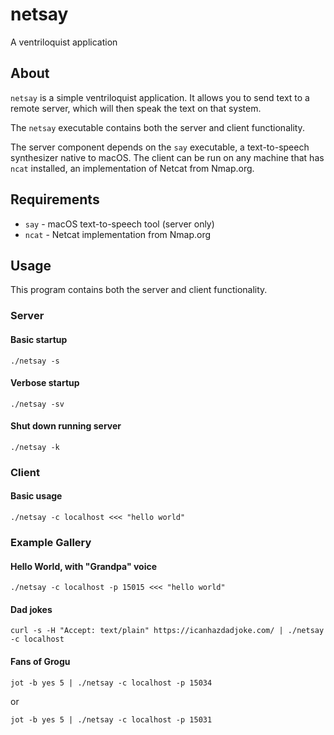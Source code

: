 # netsay

A ventriloquist application

## About

`netsay` is a simple ventriloquist application.  It allows you to send text to
a remote server, which will then speak the text on that system.

The `netsay` executable contains both the server and client functionality.

The server component depends on the `say` executable, a text-to-speech
synthesizer native to macOS. The client can be run on any machine that has
`ncat` installed, an implementation of Netcat from Nmap.org.

## Requirements

- `say` - macOS text-to-speech tool (server only)
- `ncat` - Netcat implementation from Nmap.org

## Usage

This program contains both the server and client functionality.

### Server

#### Basic startup

```shell
./netsay -s
```

#### Verbose startup

```shell
./netsay -sv
```

#### Shut down running server

```shell
./netsay -k
```

### Client

#### Basic usage

```shell
./netsay -c localhost <<< "hello world"
```

### Example Gallery

#### Hello World, with "Grandpa" voice

```shell
./netsay -c localhost -p 15015 <<< "hello world"
```

#### Dad jokes

```shell
curl -s -H "Accept: text/plain" https://icanhazdadjoke.com/ | ./netsay -c localhost
```

#### Fans of Grogu

```shell
jot -b yes 5 | ./netsay -c localhost -p 15034
```

or

```shell
jot -b yes 5 | ./netsay -c localhost -p 15031
```
